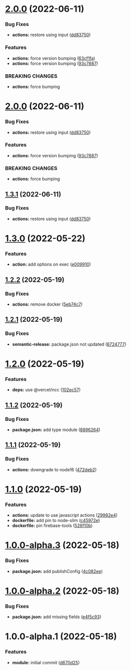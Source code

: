 # [2.0.0](https://github.com/sws2apps/firebase-deployment/compare/v1.3.0...v2.0.0) (2022-06-11)


### Bug Fixes

* **actions:** restore using input ([dd83750](https://github.com/sws2apps/firebase-deployment/commit/dd8375009565cbcac16f4222a832e8694c04b50f))


### Features

* **actions:** force version bumping ([63cf1fa](https://github.com/sws2apps/firebase-deployment/commit/63cf1fa08a59ef901b0d21891e0cd91be6e989cb))
* **actions:** force version bumping ([93c7887](https://github.com/sws2apps/firebase-deployment/commit/93c78876a32cfadbd5f0972b2036c99a54665901))


### BREAKING CHANGES

* **actions:** force bumping

# [2.0.0](https://github.com/sws2apps/firebase-deployment/compare/v1.3.0...v2.0.0) (2022-06-11)


### Bug Fixes

* **actions:** restore using input ([dd83750](https://github.com/sws2apps/firebase-deployment/commit/dd8375009565cbcac16f4222a832e8694c04b50f))


### Features

* **actions:** force version bumping ([93c7887](https://github.com/sws2apps/firebase-deployment/commit/93c78876a32cfadbd5f0972b2036c99a54665901))


### BREAKING CHANGES

* **actions:** force bumping

## [1.3.1](https://github.com/sws2apps/firebase-deployment/compare/v1.3.0...v1.3.1) (2022-06-11)


### Bug Fixes

* **actions:** restore using input ([dd83750](https://github.com/sws2apps/firebase-deployment/commit/dd8375009565cbcac16f4222a832e8694c04b50f))

# [1.3.0](https://github.com/sws2apps/firebase-deployment/compare/v1.2.2...v1.3.0) (2022-05-22)


### Features

* **action:** add options on exec ([e009910](https://github.com/sws2apps/firebase-deployment/commit/e009910f1a66f646ec76015b35b2f7f9cc44de5e))

## [1.2.2](https://github.com/sws2apps/firebase-deployment/compare/v1.2.1...v1.2.2) (2022-05-19)


### Bug Fixes

* **actions:** remove docker ([5eb74c7](https://github.com/sws2apps/firebase-deployment/commit/5eb74c74b410ae7a29aebee5392825fdeda24b30))

## [1.2.1](https://github.com/sws2apps/firebase-deployment/compare/v1.2.0...v1.2.1) (2022-05-19)


### Bug Fixes

* **semantic-release:** package.json not updated ([6724777](https://github.com/sws2apps/firebase-deployment/commit/67247779ce654220280ae29a29b0f4e0d254fec6))

# [1.2.0](https://github.com/sws2apps/firebase-deployment/compare/v1.1.2...v1.2.0) (2022-05-19)


### Features

* **deps:** use @vercel/ncc ([102ec57](https://github.com/sws2apps/firebase-deployment/commit/102ec57a3b1ef0aedc319ca6a49fb1544aad333b))

## [1.1.2](https://github.com/sws2apps/firebase-deployment/compare/v1.1.1...v1.1.2) (2022-05-19)


### Bug Fixes

* **package.json:** add type module ([8896264](https://github.com/sws2apps/firebase-deployment/commit/88962645a0213033405a2c253e65027d0c486ae6))

## [1.1.1](https://github.com/sws2apps/firebase-deployment/compare/v1.1.0...v1.1.1) (2022-05-19)


### Bug Fixes

* **actions:** downgrade to node16 ([472deb2](https://github.com/sws2apps/firebase-deployment/commit/472deb2afdeaba52ff14990b44d3b04e91a153c2))

# [1.1.0](https://github.com/sws2apps/firebase-deployment/compare/v1.0.1...v1.1.0) (2022-05-19)


### Features

* **actions:** update to use javascript actions ([29982e4](https://github.com/sws2apps/firebase-deployment/commit/29982e43285b135a0f04963326602139c0182927))
* **dockerfile:** add pin to node-slim ([c45972e](https://github.com/sws2apps/firebase-deployment/commit/c45972e62e7e76b9d14379bfc172a73a261911d5))
* **dockerfile:** pin firebase-tools ([526f10b](https://github.com/sws2apps/firebase-deployment/commit/526f10bafb065f8b5088698983dd7e9042acda1c))

# [1.0.0-alpha.3](https://github.com/sws2apps/react-sw-helper/compare/v1.0.0-alpha.2...v1.0.0-alpha.3) (2022-05-18)


### Bug Fixes

* **package.json:** add publishConfig ([4c082ee](https://github.com/sws2apps/react-sw-helper/commit/4c082ee5f684b8f92171a9cb4e013e9a40548479))

# [1.0.0-alpha.2](https://github.com/sws2apps/react-sw-helper/compare/v1.0.0-alpha.1...v1.0.0-alpha.2) (2022-05-18)


### Bug Fixes

* **package.json:** add missing fields ([e4f5c93](https://github.com/sws2apps/react-sw-helper/commit/e4f5c9358a29cfb9a100546b6e75f829f1eb86a3))

# 1.0.0-alpha.1 (2022-05-18)


### Features

* **module:** initial commit ([d670d25](https://github.com/sws2apps/react-sw-helper/commit/d670d25a34cf4e6d3a1c7b23f6e7d200b1124c42))
